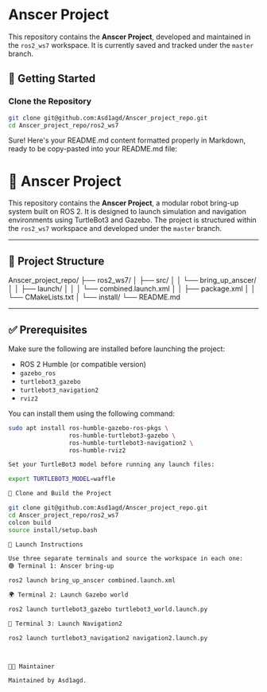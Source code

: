 # Anscer Project

This repository contains the **Anscer Project**, developed and maintained in the `ros2_ws7` workspace. It is currently saved and tracked under the `master` branch.


## 🚀 Getting Started

### Clone the Repository
```bash
git clone git@github.com:Asd1agd/Anscer_project_repo.git
cd Anscer_project_repo/ros2_ws7
```

Sure! Here's your README.md content formatted properly in Markdown, ready to be copy-pasted into your README.md file:

# 🤖 Anscer Project

This repository contains the **Anscer Project**, a modular robot bring-up system built on ROS 2. It is designed to launch simulation and navigation environments using TurtleBot3 and Gazebo. The project is structured within the `ros2_ws7` workspace and developed under the `master` branch.

---

## 📁 Project Structure

Anscer_project_repo/ ├── ros2_ws7/ │ ├── src/ │ │ └── bring_up_anscer/ │ │ ├── launch/ │ │ │ └── combined.launch.xml │ │ ├── package.xml │ │ └── CMakeLists.txt │ └── install/ └── README.md


---

## ✅ Prerequisites

Make sure the following are installed before launching the project:

- ROS 2 Humble (or compatible version)
- `gazebo_ros`
- `turtlebot3_gazebo`
- `turtlebot3_navigation2`
- `rviz2`

You can install them using the following command:

```bash
sudo apt install ros-humble-gazebo-ros-pkgs \
                 ros-humble-turtlebot3-gazebo \
                 ros-humble-turtlebot3-navigation2 \
                 ros-humble-rviz2

Set your TurtleBot3 model before running any launch files:

export TURTLEBOT3_MODEL=waffle

🔧 Clone and Build the Project

git clone git@github.com:Asd1agd/Anscer_project_repo.git
cd Anscer_project_repo/ros2_ws7
colcon build
source install/setup.bash

🚀 Launch Instructions

Use three separate terminals and source the workspace in each one:
🟢 Terminal 1: Anscer bring-up

ros2 launch bring_up_anscer combined.launch.xml

🌍 Terminal 2: Launch Gazebo world

ros2 launch turtlebot3_gazebo turtlebot3_world.launch.py

🧭 Terminal 3: Launch Navigation2

ros2 launch turtlebot3_navigation2 navigation2.launch.py



👨‍💻 Maintainer

Maintained by Asd1agd.


